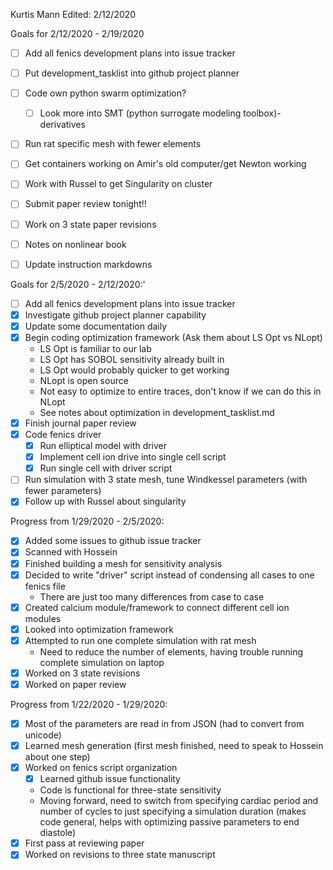 Kurtis Mann
Edited: 2/12/2020

Goals for 2/12/2020 - 2/19/2020
- [ ] Add all fenics development plans into issue tracker
- [ ] Put development_tasklist into github project planner
- [ ] Code own python swarm optimization?
  - [ ] Look more into SMT (python surrogate modeling toolbox)- derivatives
- [ ] Run rat specific mesh with fewer elements
- [ ] Get containers working on Amir's old computer/get Newton working
- [ ] Work with Russel to get Singularity on cluster
- [ ] Submit paper review tonight!!
- [ ] Work on 3 state paper revisions
- [ ] Notes on nonlinear book
- [ ] Update instruction markdowns




Goals for 2/5/2020 - 2/12/2020:'
- [ ] Add all fenics development plans into issue tracker
- [x] Investigate github project planner capability
- [x] Update some documentation daily
- [x] Begin coding optimization framework (Ask them about LS Opt vs NLopt)
    * LS Opt is familiar to our lab
    * LS Opt has SOBOL sensitivity already built in
    * LS Opt would probably quicker to get working
    * NLopt is open source
    * Not easy to optimize to entire traces, don't know if we can do this in NLopt
    * See notes about optimization in development_tasklist.md
- [x] Finish journal paper review
- [x] Code fenics driver
  -[x] Run elliptical model with driver
  -[x] Implement cell ion drive into single cell script
  -[x] Run single cell with driver script
- [ ] Run simulation with 3 state mesh, tune Windkessel parameters (with fewer parameters)
- [x] Follow up with Russel about singularity

Progress from 1/29/2020 - 2/5/2020:
- [x] Added some issues to github issue tracker
- [x] Scanned with Hossein
- [x] Finished building a mesh for sensitivity analysis
- [x] Decided to write "driver" script instead of condensing all cases to one fenics file
    * There are just too many differences from case to case
- [x] Created calcium module/framework to connect different cell ion modules
- [x] Looked into optimization framework
- [x] Attempted to run one complete simulation with rat mesh
    * Need to reduce the number of elements, having trouble running complete simulation on laptop
- [x] Worked on 3 state revisions
- [x] Worked on paper review

Progress from 1/22/2020 - 1/29/2020:  
- [x] Most of the parameters are read in from JSON (had to convert from unicode)  
- [x] Learned mesh generation (first mesh finished, need to speak to Hossein about one step)  
- [x] Worked on fenics script organization  
    - [x] Learned github issue functionality  
    - Code is functional for three-state sensitivity  
    - Moving forward, need to switch from specifying cardiac period and number of cycles to just specifying a simulation duration (makes code general, helps with optimizing passive parameters to end diastole)  
- [x] First pass at reviewing paper  
- [x] Worked on revisions to three state manuscript  
